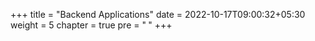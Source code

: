 +++
title = "Backend Applications"
date = 2022-10-17T09:00:32+05:30
weight = 5
chapter = true
pre = "<b> </b>"
+++